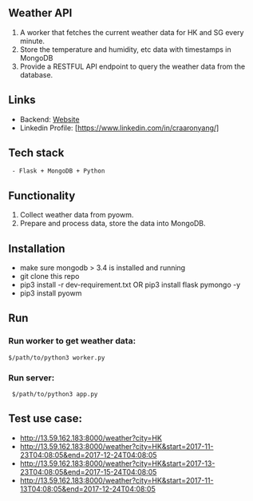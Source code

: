 
## Weather API
1. A worker that fetches the current weather data for HK and SG every minute.
2. Store the temperature and humidity, etc data with timestamps in MongoDB
3. Provide a RESTFUL API endpoint to query the weather data from the database. 

## Links

- Backend: [Website](http://13.59.162.183:8000/weather?city=HK)
- Linkedin Profile: [https://www.linkedin.com/in/craaronyang/]

## Tech stack
     - Flask + MongoDB + Python

## Functionality
   1. Collect weather data from pyowm.
   2. Prepare and process data, store the data into MongoDB.

## Installation
  - make sure mongodb > 3.4 is installed and running
  - git clone this repo
  - pip3 install -r dev-requirement.txt OR pip3 install flask pymongo -y
  - pip3 install pyowm

## Run
  ### Run worker to get weather data:
  `
  $/path/to/python3 worker.py
  `
  
  ### Run server:
  ` 
  $/path/to/python3 app.py
  `
  

## Test use case:
  - http://13.59.162.183:8000/weather?city=HK
  - http://13.59.162.183:8000/weather?city=HK&start=2017-11-23T04:08:05&end=2017-12-24T04:08:05
  - http://13.59.162.183:8000/weather?city=HK&start=2017-13-23T04:08:05&end=2017-15-24T04:08:05
  - http://13.59.162.183:8000/weather?city=HK&start=2017-11-13T04:08:05&end=2017-12-24T04:08:05
